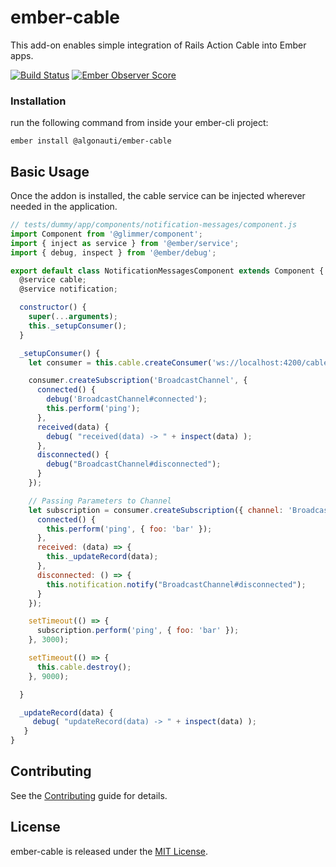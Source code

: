 # ember-cable

This add-on enables simple integration of Rails Action Cable into Ember apps.

[![Build Status](https://travis-ci.org/algonauti/ember-cable.svg?branch=master)](https://travis-ci.org/algonauti/ember-cable)
[![Ember Observer Score](https://emberobserver.com/badges/-algonauti-ember-cable.svg)](https://emberobserver.com/addons/@algonauti/ember-cable)

### Installation
run the following command from inside your ember-cli project:

    ember install @algonauti/ember-cable

## Basic Usage

Once the addon is installed, the cable service can be injected wherever
needed in the application.

```js
// tests/dummy/app/components/notification-messages/component.js
import Component from '@glimmer/component';
import { inject as service } from '@ember/service';
import { debug, inspect } from '@ember/debug';

export default class NotificationMessagesComponent extends Component {
  @service cable;
  @service notification;

  constructor() {
    super(...arguments);
    this._setupConsumer();
  }

  _setupConsumer() {
    let consumer = this.cable.createConsumer('ws://localhost:4200/cable');

    consumer.createSubscription('BroadcastChannel', {
      connected() {
        debug('BroadcastChannel#connected');
        this.perform('ping');
      },
      received(data) {
        debug( "received(data) -> " + inspect(data) );
      },
      disconnected() {
        debug("BroadcastChannel#disconnected");
      }
    });

    // Passing Parameters to Channel
    let subscription = consumer.createSubscription({ channel: 'BroadcastChannel', room: 'BestRoom' }, {
      connected() {
        this.perform('ping', { foo: 'bar' });
      },
      received: (data) => {
        this._updateRecord(data);
      },
      disconnected: () => {
        this.notification.notify("BroadcastChannel#disconnected");
      }
    });

    setTimeout(() => {
      subscription.perform('ping', { foo: 'bar' });
    }, 3000);

    setTimeout(() => {
      this.cable.destroy();
    }, 9000);

  }

  _updateRecord(data) {
     debug( "updateRecord(data) -> " + inspect(data) );
   }
}
```
Contributing
------------------------------------------------------------------------------

See the [Contributing](CONTRIBUTING.md) guide for details.


License
------------------------------------------------------------------------------

ember-cable is released under the [MIT License](http://www.opensource.org/licenses/MIT).

